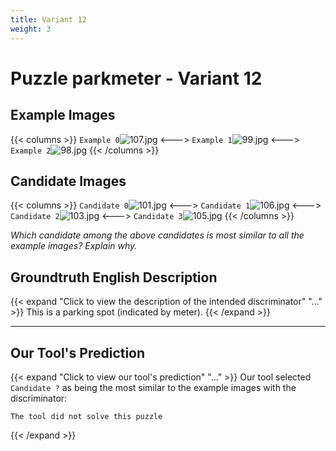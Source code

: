 ```yaml
---
title: Variant 12
weight: 3
---
```


# Puzzle parkmeter - Variant 12

## Example Images
{{< columns >}}
`Example 0`![107.jpg](/natscene-data/images/107.jpg)
<--->
`Example 1`![99.jpg](/natscene-data/images/99.jpg)
<--->
`Example 2`![98.jpg](/natscene-data/images/98.jpg)
{{< /columns >}}

## Candidate Images
{{< columns >}}
`Candidate 0`![101.jpg](/natscene-data/images/101.jpg)
<--->
`Candidate 1`![106.jpg](/natscene-data/images/106.jpg)
<--->
`Candidate 2`![103.jpg](/natscene-data/images/103.jpg)
<--->
`Candidate 3`![105.jpg](/natscene-data/images/105.jpg)
{{< /columns >}}

*Which candidate among the above candidates is most similar to all the example images? Explain why.*

## Groundtruth English Description

{{< expand "Click to view the description of the intended discriminator" "..." >}}
This is a parking spot (indicated by meter).
{{< /expand >}}

---



## Our Tool's Prediction

{{< expand "Click to view our tool's prediction" "..." >}}
Our tool selected `Candidate ?` as being the most similar to the example images with the discriminator:
```plaintext
The tool did not solve this puzzle
```
{{< /expand >}}
